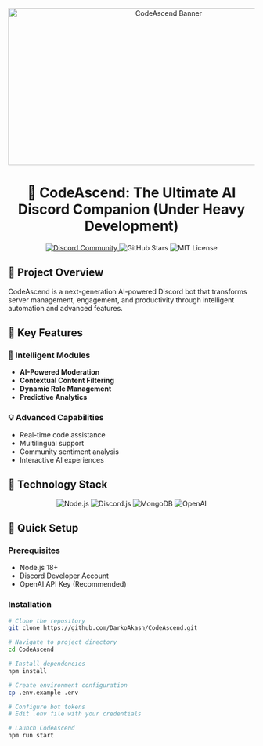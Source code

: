 <div align="center">
    <img src="https://socialify.git.ci/yourusername/CodeAscend/image?description=1&descriptionEditable=AI-Powered%20Discord%20Bot%20Revolutionizing%20Server%20Management&font=Inter&language=1&logo=https://your-logo-url.png&name=1&owner=1&pattern=Floating%20Shapes&theme=Dark" alt="CodeAscend Banner" width="640" height="320" />
</div>

<h1 align="center">🤖 CodeAscend: The Ultimate AI Discord Companion (Under Heavy Development)</h1>

<p align="center">
    <a href="https://discord.gg/codeascend">
        <img src="https://img.shields.io/discord/YOUR_DISCORD_ID?color=5865F2&logo=discord&logoColor=white&style=for-the-badge" alt="Discord Community">
    </a>
    <img src="https://img.shields.io/github/stars/yourusername/CodeAscend?style=for-the-badge&logo=github&color=181717" alt="GitHub Stars">
    <img src="https://img.shields.io/github/license/yourusername/CodeAscend?style=for-the-badge&logo=open-source-initiative&color=3DA639" alt="MIT License">
</p>

## 🌟 Project Overview

CodeAscend is a next-generation AI-powered Discord bot that transforms server management, engagement, and productivity through intelligent automation and advanced features.

## 🚀 Key Features

### 🧠 Intelligent Modules
- **AI-Powered Moderation**
- **Contextual Content Filtering**
- **Dynamic Role Management**
- **Predictive Analytics**

### 💡 Advanced Capabilities
- Real-time code assistance
- Multilingual support
- Community sentiment analysis
- Interactive AI experiences

## 🔧 Technology Stack

<p align="center">
    <img src="https://img.shields.io/badge/Node.js-339933?style=for-the-badge&logo=nodedotjs&logoColor=white" alt="Node.js"/>
    <img src="https://img.shields.io/badge/Discord.js-5865F2?style=for-the-badge&logo=discord&logoColor=white" alt="Discord.js"/>
    <img src="https://img.shields.io/badge/MongoDB-47A248?style=for-the-badge&logo=mongodb&logoColor=white" alt="MongoDB"/>
    <img src="https://img.shields.io/badge/OpenAI-412991?style=for-the-badge&logo=openai&logoColor=white" alt="OpenAI"/>
</p>

## 🔬 Quick Setup

### Prerequisites
- Node.js 18+
- Discord Developer Account
- OpenAI API Key (Recommended)

### Installation

```bash
# Clone the repository
git clone https://github.com/DarkoAkash/CodeAscend.git

# Navigate to project directory
cd CodeAscend

# Install dependencies
npm install

# Create environment configuration
cp .env.example .env

# Configure bot tokens
# Edit .env file with your credentials

# Launch CodeAscend
npm run start
